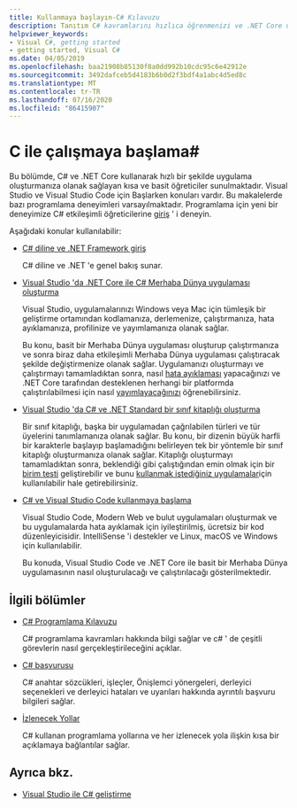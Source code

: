 ```yaml
---
title: Kullanmaya başlayın-C# Kılavuzu
description: Tanıtım C# kavramlarını hızlıca öğrenmenizi ve .NET Core uygulamaları yazmanızı sağlayan kısa, basit öğreticiler bulun.
helpviewer_keywords:
- Visual C#, getting started
- getting started, Visual C#
ms.date: 04/05/2019
ms.openlocfilehash: baa21908b85130f8a0dd992b10cdc95c6e42912e
ms.sourcegitcommit: 3492dafceb5d4183b6b0d2f3bdf4a1abc4d5ed8c
ms.translationtype: MT
ms.contentlocale: tr-TR
ms.lasthandoff: 07/16/2020
ms.locfileid: "86415907"
---
```

# <a name="get-started-with-c"></a>C ile çalışmaya başlama\#

Bu bölümde, C# ve .NET Core kullanarak hızlı bir şekilde uygulama oluşturmanıza olanak sağlayan kısa ve basit öğreticiler sunulmaktadır. Visual Studio ve Visual Studio Code için Başlarken konuları vardır. Bu makalelerde bazı programlama deneyimleri varsayılmaktadır. Programlama için yeni bir deneyimize C# etkileşimli öğreticilerine [giriş](../tutorials/intro-to-csharp/index.md) ' i deneyin.

Aşağıdaki konular kullanılabilir:

- [C# diline ve .NET Framework giriş](introduction-to-the-csharp-language-and-the-net-framework.md)

     C# diline ve .NET 'e genel bakış sunar.

- [Visual Studio 'da .NET Core ile C# Merhaba Dünya uygulaması oluşturma](../../core/tutorials/with-visual-studio.md)

   Visual Studio, uygulamalarınızı Windows veya Mac için tümleşik bir geliştirme ortamından kodlamanıza, derlemenize, çalıştırmanıza, hata ayıklamanıza, profilinize ve yayımlamanıza olanak sağlar.

   Bu konu, basit bir Merhaba Dünya uygulaması oluşturup çalıştırmanıza ve sonra biraz daha etkileşimli Merhaba Dünya uygulaması çalıştıracak şekilde değiştirmenize olanak sağlar. Uygulamanızı oluşturmayı ve çalıştırmayı tamamladıktan sonra, nasıl [hata ayıklaması](../../core/tutorials/debugging-with-visual-studio.md) yapacağınızı ve .NET Core tarafından desteklenen herhangi bir platformda çalıştırılabilmesi için nasıl [yayımlayacağınızı](../../core/tutorials/publishing-with-visual-studio.md) öğrenebilirsiniz.

- [Visual Studio 'da C# ve .NET Standard bir sınıf kitaplığı oluşturma](../../core/tutorials/library-with-visual-studio.md)

   Bir sınıf kitaplığı, başka bir uygulamadan çağrılabilen türleri ve tür üyelerini tanımlamanıza olanak sağlar. Bu konu, bir dizenin büyük harfli bir karakterle başlayıp başlamadığını belirleyen tek bir yöntemle bir sınıf kitaplığı oluşturmanıza olanak sağlar. Kitaplığı oluşturmayı tamamladıktan sonra, beklendiği gibi çalıştığından emin olmak için bir [birim testi](../../core/tutorials/testing-library-with-visual-studio.md) geliştirebilir ve bunu [kullanmak istediğiniz uygulamalar](/nuget/quickstart/install-and-use-a-package-in-visual-studio)için kullanılabilir hale getirebilirsiniz.

- [C# ve Visual Studio Code kullanmaya başlama](../../core/tutorials/with-visual-studio-code.md)

   Visual Studio Code, Modern Web ve bulut uygulamaları oluşturmak ve bu uygulamalarda hata ayıklamak için iyileştirilmiş, ücretsiz bir kod düzenleyicisidir. IntelliSense 'i destekler ve Linux, macOS ve Windows için kullanılabilir.

   Bu konuda, Visual Studio Code ve .NET Core ile basit bir Merhaba Dünya uygulamasının nasıl oluşturulacağı ve çalıştırılacağı gösterilmektedir.

## <a name="related-sections"></a>İlgili bölümler

- [C# Programlama Kılavuzu](../programming-guide/index.md)

    C# programlama kavramları hakkında bilgi sağlar ve c# ' de çeşitli görevlerin nasıl gerçekleştirileceğini açıklar.

- [C# başvurusu](../language-reference/index.md)

    C# anahtar sözcükleri, işleçler, Önişlemci yönergeleri, derleyici seçenekleri ve derleyici hataları ve uyarıları hakkında ayrıntılı başvuru bilgileri sağlar.

- [İzlenecek Yollar](../walkthroughs.md)

    C# kullanan programlama yollarına ve her izlenecek yola ilişkin kısa bir açıklamaya bağlantılar sağlar.

## <a name="see-also"></a>Ayrıca bkz.

- [Visual Studio ile C# geliştirme](/visualstudio/get-started/csharp/)
